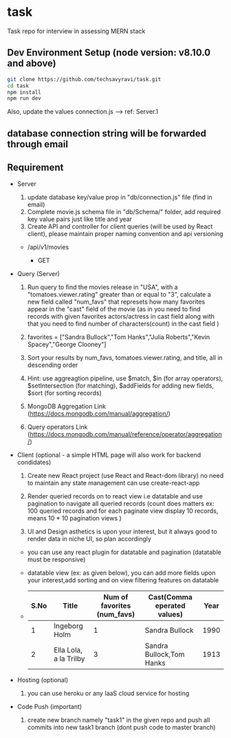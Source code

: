 # task

Task repo for interview in assessing MERN stack

## Dev Environment Setup (node version: v8.10.0 and above)

```sh
git clone https://github.com/techsavyravi/task.git
cd task
npm install
npm run dev
```
Also, update the values connection.js --> ref: Server.1

## database connection string will be forwarded through email

## Requirement

- Server

  1. update database key/value prop in "db/connection.js" file (find in email)
  2. Complete movie.js schema file in "db/Schema/" folder, add required key value pairs just like title and year
  3. Create API and controller for client queries (will be used by React client), please maintain proper naming convention and api versioning

  - /api/v1/movies

    - GET

- Query (Server)

  1. Run query to find the movies release in "USA", with a "tomatoes.viewer.rating" greater than or equal to "3", calculate a new field called "num_favs" that represets how many favorites appear in the "cast" field of the movie (as in you need to find records with given favorites actors/actress in cast field along with that you need to find number of characters(count) in the cast field )

  2. favorites = ["Sandra Bullock","Tom Hanks","Julia Roberts","Kevin Spacey","George Clooney"]

  3. Sort your results by num_favs, tomatoes.viewer.rating, and title, all in descending order

  4. Hint: use aggreagtion pipeline, use $match, $in (for array operators), $setIntersection (for matching), $addFields for adding new fields, \$sort (for sorting records)

  5. MongoDB Aggregation Link (https://docs.mongodb.com/manual/aggregation/)

  6. Query operators Link (https://docs.mongodb.com/manual/reference/operator/aggregation/)

- Client (optional - a simple HTML page will also work for backend condidates)

  1. Create new React project (use React and React-dom library) no need to maintain any state management can use create-react-app

  2. Render queried records on to react view i.e datatable and use pagination to navigate all queried records (count does matters ex: 100 queried records and for each paginate view display 10 records, means 10 \* 10 pagination views )

  3. UI and Design asthetics is upon your interest, but it always good to render data in niche UI, so plan accordingly

  - you can use any react plugin for datatable and pagination (datatable must be responsive)

  - datatable view (ex: as given below), you can add more fields upon your interest,add sorting and on view filtering features on datatable

  - | S.No | Title                  | Num of favorites (num_favs) | Cast(Comma eperated values) | Year |
    | ---- | ---------------------- | --------------------------- | --------------------------- | ---- |
    | 1    | Ingeborg Holm          | 1                           | Sandra Bullock              | 1990 |
    | 2    | Ella Lola, a la Trilby | 3                           | Sandra Bullock,Tom Hanks    | 1913 |

- Hosting (optional)

  1. you can use heroku or any IaaS cloud service for hosting

- Code Push (important)

  1. create new branch namely "task1" in the given repo and push all commits into new task1 branch (dont push code to master branch)
